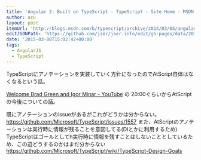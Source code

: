 ```yaml
---
title: 'Angular 2: Built on TypeScript - TypeScript - Site Home - MSDN Blogs'
author: azu
layout: post
itemUrl: 'http://blogs.msdn.com/b/typescript/archive/2015/03/05/angular-2-0-built-on-typescript.aspx'
editJSONPath: 'https://github.com/jser/jser.info/edit/gh-pages/data/2015/03/index.json'
date: '2015-03-08T15:02:42+00:00'
tags:
  - AngularJS
  - TypeScript
---
```

TypeScriptにアノテーションを実装していく方針になったのでAtScript自体はなくなるという話。

[Welcome Brad Green and Igor Minar - YouTube](https://www.youtube.com/watch?v=QHulaj5ZxbI "Welcome Brad Green and Igor Minar - YouTube") の 20:00ぐらいからAtScriptの今後についての話。

既にアノテーションのissueがあるがこれがどうかは分からない。
https://github.com/Microsoft/TypeScript/issues/1557
また、AtScriptのアノテーションは実行時に情報が残ることを意図してる(DIとかに利用するため)
TypeScriptはゴールとしてh実行時に情報を残すことはしないこととしているため、この辺どうするのかはまだ分からない
https://github.com/Microsoft/TypeScript/wiki/TypeScript-Design-Goals
